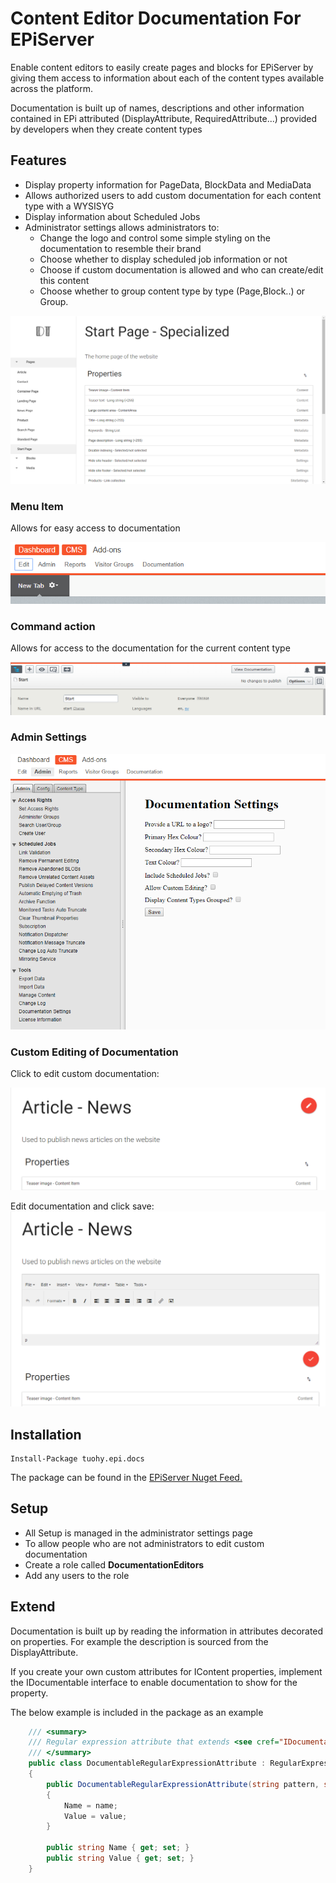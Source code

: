# Content Editor Documentation For EPiServer
Enable content editors to easily create pages and blocks for EPiServer by giving them access to information about each of the content types available across the platform. 

Documentation is built up of names, descriptions and other information contained in EPi attributed (DisplayAttribute, RequiredAttribute...) provided by developers when they create content types


## Features

* Display property information for PageData, BlockData and MediaData
* Allows authorized users to add custom documentation for each content type with a WYSISYG
* Display information about Scheduled Jobs
* Administrator settings allows administrators to:
  * Change the logo and control some simple styling on the documentation to resemble their brand
  * Choose whether to display scheduled job information or not
  * Choose if custom documentation is allowed and who can create/edit this content
  * Choose whether to group content type by type (Page,Block..) or Group.
  

![Documentation](https://github.com/dantuohy/DanTuohy.EPiServer.Documentation/blob/master/Documentation%20Images/Documentation.png)



### Menu Item
Allows for easy access to documentation


![Image of menu item](https://github.com/dantuohy/DanTuohy.EPiServer.Documentation/blob/master/Documentation%20Images/Menu_Tool.png)


### Command action
Allows for access to the documentation for the current content type


![Image of command action](https://github.com/dantuohy/DanTuohy.EPiServer.Documentation/blob/master/Documentation%20Images/Command_Button.png)


### Admin Settings


![Admin Settings](https://github.com/dantuohy/DanTuohy.EPiServer.Documentation/blob/master/Documentation%20Images/Documentatio_Settings.png)


### Custom Editing of Documentation


Click to edit custom documentation:

![Edit options](https://github.com/dantuohy/DanTuohy.EPiServer.Documentation/blob/master/Documentation%20Images/Custom_Editing_Enabled.png)


Edit documentation and click save:
![Save changes](https://github.com/dantuohy/DanTuohy.EPiServer.Documentation/blob/master/Documentation%20Images/Custom_Editing.png)


## Installation

```
Install-Package tuohy.epi.docs
```

The package can be found in the [EPiServer Nuget Feed.](http://nuget.episerver.com)

## Setup

* All Setup is managed in the administrator settings page
* To allow people who are not administrators to edit custom documentation
 * Create a role called **DocumentationEditors**
 * Add any users to the role


## Extend

Documentation is built up by reading the information in attributes decorated on properties. For example the description is sourced from the DisplayAttribute.

If you create your own custom attributes for IContent properties, implement the IDocumentable interface to enable documentation to show for the property. 

The below example is included in the package as an example

```c#
    /// <summary>
    /// Regular expression attribute that extends <see cref="IDocumentable"></see>/>
    /// </summary>
    public class DocumentableRegularExpressionAttribute : RegularExpressionAttribute, IDocumentable
    {
        public DocumentableRegularExpressionAttribute(string pattern, string name, string value) : base(pattern)
        {
            Name = name;
            Value = value;   
        }

        public string Name { get; set; }
        public string Value { get; set; }
    }
```
